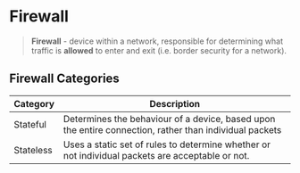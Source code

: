 # Firewall

> **Firewall** - device within a network, responsible for determining what traffic is **allowed** to enter and exit (i.e. border security for a network).

## Firewall Categories

| Category  | Description                                                                                            |
| --------- | ------------------------------------------------------------------------------------------------------ |
| Stateful  | Determines the behaviour of a device, based upon the entire connection, rather than individual packets |
| Stateless | Uses a static set of rules to determine whether or not individual packets are acceptable or not.       |
